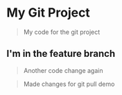 # My Git Project

> My code for the git project

## I'm in the feature branch

>Another code change again

>Made changes for git pull demo
